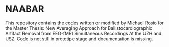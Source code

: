 # NAABAR
This repository contains the codes written or modified by Michael Rosio for the Master Thesis:
New Averaging Approach for Ballistocardiographic Artifact Removal from EEG-fMRI Simultaneous Recordings
At the UZH and USZ.
Code is not still in prototipe stage and documentation is missing.
